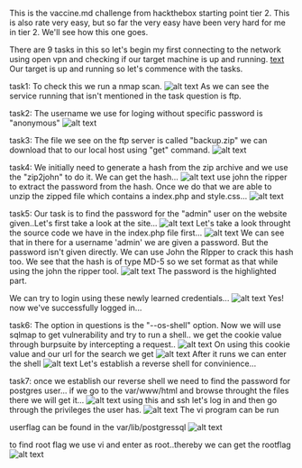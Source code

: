 This is the vaccine.md challenge from hackthebox starting point tier 2. This is also rate very easy, but so far the very easy have been very hard for me in tier 2. We'll see how this one goes.

There are 9 tasks in this so let's begin my first connecting to the network using open vpn and checking if our target machine is up and running.
[text](vaccine.md)
Our target is up and running so let's commence with the tasks.

task1: To check this we run a nmap scan.
![alt text](images/vaccine_2.png)
As we can see the service running that isn't mentioned in the task question is ftp.

task2:
The username we use for loging without specific password is "anonymous"
![alt text](images/vaccine_3.png)

task3:
The file we see on the ftp server is called "backup.zip" we can download that to our local host using "get" command.
![alt text](images/vaccine_4.png)

task4:
We initially need to generate a hash from the zip archive and we use the "zip2john" to do it.
We can get the hash...
![alt text](images/vaccine_5.png)
use john the ripper to extract the password from the  hash. Once we do that we are able to unzip the zipped file which contains a index.php and style.css...
![alt text](images/vaccine_6.png)

task5:
Our task is to find the password for the "admin" user on the website given..Let's first take a look at the site...
![alt text](images/vaccine_7.png)
Let's take a look throught the source code we have in the index.php file first...
![alt text](images/vaccine_8.png)
We can see that in there for a username 'admin' we are given a password. But the password isn't given directly. We can use John the RIpper to crack this hash too.
We see that the hash is of type MD-5 so we set format as that while using the john the ripper tool.
![alt text](images/vaccine_9.png)
The password is the highlighted part.

We can try to login using these newly learned credentials...
![alt text](images/vaccine_10.png)
Yes! now we've successfully logged in...

task6:
The option in questions is the "--os-shell" option.
Now we will use sqlmap to get vulnerability and try to run a shell..
we get the cookie value through burpsuite by intercepting a request..
![alt text](images/vaccine_12.png)
On using this cookie value and our url for the search we get
![alt text](images/vaccine_11.png)
After it runs we can enter the shell
![alt text](images/vaccine_13.png)
Let's establish a reverse shell for convinience...


task7:
once we establish our reverse shell we need to find the password for postgres user... if we go to the var/www/html and browse throught the files there we will get it...
![alt text](images/vaccine_14.png)
using this and ssh let's log in and then go through the privileges the user has.
![alt text](images/vaccine_16.png)
The vi program can be run

userflag can be found in the var/lib/postgressql
![alt text](images/vaccine_15.png)

to find root flag we use vi and enter as root..thereby we can get the rootflag
![alt text](images/vaccine_17.png)